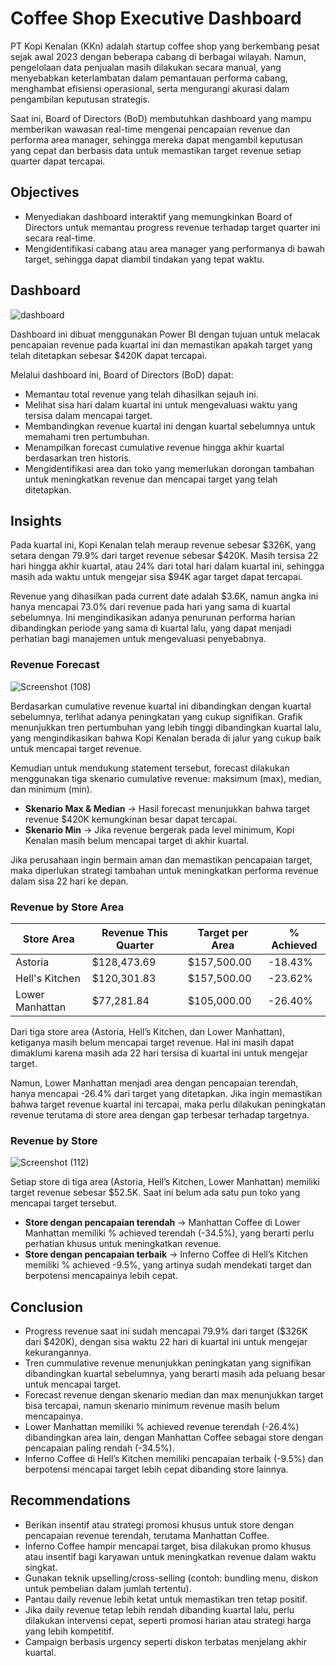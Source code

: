 # Coffee Shop Executive Dashboard

PT Kopi Kenalan (KKn) adalah startup coffee shop yang berkembang pesat sejak awal 2023 dengan beberapa cabang di berbagai wilayah. Namun, pengelolaan data penjualan masih dilakukan secara manual, yang menyebabkan keterlambatan dalam pemantauan performa cabang, menghambat efisiensi operasional, serta mengurangi akurasi dalam pengambilan keputusan strategis.

Saat ini, Board of Directors (BoD) membutuhkan dashboard yang mampu memberikan wawasan real-time mengenai pencapaian revenue dan performa area manager, sehingga mereka dapat mengambil keputusan yang cepat dan berbasis data untuk memastikan target revenue setiap quarter dapat tercapai.

## Objectives
- Menyediakan dashboard interaktif yang memungkinkan Board of Directors untuk memantau progress revenue terhadap target quarter ini secara real-time.
- Mengidentifikasi cabang atau area manager yang performanya di bawah target, sehingga dapat diambil tindakan yang tepat waktu.

## Dashboard
![dashboard](https://github.com/user-attachments/assets/cb3c1ddc-c495-4ff7-a092-a4addf6f81dc)

Dashboard ini dibuat menggunakan Power BI dengan tujuan untuk melacak pencapaian revenue pada kuartal ini dan memastikan apakah target yang telah ditetapkan sebesar $420K dapat tercapai.

Melalui dashboard ini, Board of Directors (BoD) dapat:
- Memantau total revenue yang telah dihasilkan sejauh ini.
- Melihat sisa hari dalam kuartal ini untuk mengevaluasi waktu yang tersisa dalam mencapai target.
- Membandingkan revenue kuartal ini dengan kuartal sebelumnya untuk memahami tren pertumbuhan.
- Menampilkan forecast cumulative revenue hingga akhir kuartal berdasarkan tren historis.
- Mengidentifikasi area dan toko yang memerlukan dorongan tambahan untuk meningkatkan revenue dan mencapai target yang telah ditetapkan.

## Insights
Pada kuartal ini, Kopi Kenalan telah meraup revenue sebesar $326K, yang setara dengan 79.9% dari target revenue sebesar $420K. Masih tersisa 22 hari hingga akhir kuartal, atau 24% dari total hari dalam kuartal ini, sehingga masih ada waktu untuk mengejar sisa $94K agar target dapat tercapai.

Revenue yang dihasilkan pada current date adalah $3.6K, namun angka ini hanya mencapai 73.0% dari revenue pada hari yang sama di kuartal sebelumnya. Ini mengindikasikan adanya penurunan performa harian dibandingkan periode yang sama di kuartal lalu, yang dapat menjadi perhatian bagi manajemen untuk mengevaluasi penyebabnya.

### Revenue Forecast
![Screenshot (108)](https://github.com/user-attachments/assets/343097b0-339d-4b6d-abf3-cf30880f827d)

Berdasarkan cumulative revenue kuartal ini dibandingkan dengan kuartal sebelumnya, terlihat adanya peningkatan yang cukup signifikan. Grafik menunjukkan tren pertumbuhan yang lebih tinggi dibandingkan kuartal lalu, yang mengindikasikan bahwa Kopi Kenalan berada di jalur yang cukup baik untuk mencapai target revenue.

Kemudian untuk mendukung statement tersebut, forecast dilakukan menggunakan tiga skenario cumulative revenue: maksimum (max), median, dan minimum (min).
- **Skenario Max & Median** → Hasil forecast menunjukkan bahwa target revenue $420K kemungkinan besar dapat tercapai.
- **Skenario Min** → Jika revenue bergerak pada level minimum, Kopi Kenalan masih belum mencapai target di akhir kuartal.

Jika perusahaan ingin bermain aman dan memastikan pencapaian target, maka diperlukan strategi tambahan untuk meningkatkan performa revenue dalam sisa 22 hari ke depan.

### Revenue by Store Area
| Store Area      | Revenue This Quarter | Target per Area | % Achieved |
|-----------------|----------------------|-----------------|------------|
| Astoria         | $128,473.69          | $157,500.00     | -18.43%    |
| Hell's Kitchen  | $120,301.83          | $157,500.00     | -23.62%    |
| Lower Manhattan | $77,281.84           | $105,000.00     | -26.40%    |

Dari tiga store area (Astoria, Hell’s Kitchen, dan Lower Manhattan), ketiganya masih belum mencapai target revenue. Hal ini masih dapat dimaklumi karena masih ada 22 hari tersisa di kuartal ini untuk mengejar target.

Namun, Lower Manhattan menjadi area dengan pencapaian terendah, hanya mencapai -26.4% dari target yang ditetapkan. Jika ingin memastikan bahwa target revenue kuartal ini tercapai, maka perlu dilakukan peningkatan revenue terutama di store area dengan gap terbesar terhadap targetnya.

### Revenue by Store
![Screenshot (112)](https://github.com/user-attachments/assets/02060fd1-d1b4-432e-b231-780ac8213bf0)

Setiap store di tiga area (Astoria, Hell’s Kitchen, Lower Manhattan) memiliki target revenue sebesar $52.5K. Saat ini belum ada satu pun toko yang mencapai target tersebut.
- **Store dengan pencapaian terendah** → Manhattan Coffee di Lower Manhattan memiliki % achieved terendah (-34.5%), yang berarti perlu perhatian khusus untuk meningkatkan revenue.
- **Store dengan pencapaian terbaik** → Inferno Coffee di Hell’s Kitchen memiliki % achieved -9.5%, yang artinya sudah mendekati target dan berpotensi mencapainya lebih cepat.

## Conclusion
- Progress revenue saat ini sudah mencapai 79.9% dari target ($326K dari $420K), dengan sisa waktu 22 hari di kuartal ini untuk mengejar kekurangannya.
- Tren cummulative revenue menunjukkan peningkatan yang signifikan dibandingkan kuartal sebelumnya, yang berarti masih ada peluang besar untuk mencapai target.
- Forecast revenue dengan skenario median dan max menunjukkan target bisa tercapai, namun skenario minimum revenue masih belum mencapainya.
- Lower Manhattan memiliki % achieved revenue terendah (-26.4%) dibandingkan area lain, dengan Manhattan Coffee sebagai store dengan pencapaian paling rendah (-34.5%).
- Inferno Coffee di Hell’s Kitchen memiliki pencapaian terbaik (-9.5%) dan berpotensi mencapai target lebih cepat dibanding store lainnya.

## Recommendations
- Berikan insentif atau strategi promosi khusus untuk store dengan pencapaian revenue terendah, terutama Manhattan Coffee.
- Inferno Coffee hampir mencapai target, bisa dilakukan promo khusus atau insentif bagi karyawan untuk meningkatkan revenue dalam waktu singkat.
- Gunakan teknik upselling/cross-selling (contoh: bundling menu, diskon untuk pembelian dalam jumlah tertentu).
- Pantau daily revenue lebih ketat untuk memastikan tren tetap positif.
- Jika daily revenue tetap lebih rendah dibanding kuartal lalu, perlu dilakukan intervensi cepat, seperti promosi harian atau strategi harga yang lebih kompetitif.
- Campaign berbasis urgency seperti diskon terbatas menjelang akhir kuartal.
